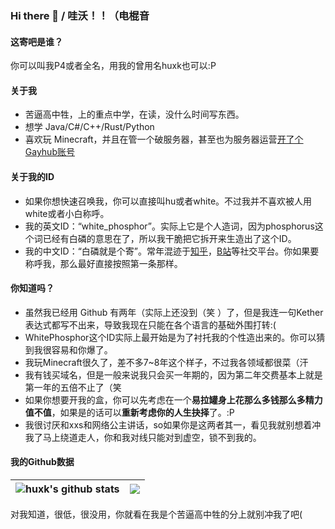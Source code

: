 ### Hi there 👋 / 哇沃！！（电棍音

#### 这寄吧是谁？
你可以叫我P4或者全名，用我的曾用名huxk也可以:P  

#### 关于我
- 苦逼高中牲，上的重点中学，在读，没什么时间写东西。
- 想学 Java/C#/C++/Rust/Python
- 喜欢玩 Minecraft，并且在管一个破服务器，甚至也为服务器运营[开了个Gayhub账号](https://github.com/RWPStudio)

#### 关于我的ID
* 如果你想快速召唤我，你可以直接叫hu或者white。不过我并不喜欢被人用white或者小白称呼。
* 我的英文ID：“white_phosphor”。实际上它是个人造词，因为phosphorus这个词已经有白磷的意思在了，所以我干脆把它拆开来生造出了这个ID。
* 我的中文ID：“白磷就是个寄”。常年混迹于[知乎](https://www.zhihu.com/people/64-42-27-36)，[B站](https://space.bilibili.com/421728730)等社交平台。你如果要称呼我，那么最好直接按照第一条那样。  

#### 你知道吗？
* 虽然我已经用 Github 有两年（实际上还没到（笑 ）了，但是我连一句Kether表达式都写不出来，导致我现在只能在各个语言的基础外围打转:(
* WhitePhosphor这个ID实际上最开始是为了衬托我的个性造出来的。你可以猜到我很容易和你爆了。
* 我玩Minecraft很久了，差不多7~8年这个样子，不过我各领域都很菜（汗
* 我有钱买域名，但是一般来说我只会买一年期的，因为第二年交费基本上就是第一年的五倍不止了（笑
* 如果你想要开我的盒，你可以先考虑在一个**易拉罐身上花那么多钱那么多精力值不值**，如果是的话可以**重新考虑你的人生抉择**了。:P
* 我很讨厌和xxs和网络公主讲话，so如果你是这两者其一，看见我就别想着冲我了马上绕道走人，你和我对线只能对到虚空，锁不到我的。

#### 我的Github数据
| <img align="center" src="https://github-readme-stats.vercel.app/api?username=WhitePhosphor&show_icons=true&locale=cn&hide_border=true&theme=buefy" alt="huxk's github stats" /> | <img align="center" src="https://github-readme-stats.vercel.app/api/top-langs/?username=WhitePhosphor&layout=compact&locale=cn&hide_border=true&theme=buefy" /> |
| ------------- | ------------- |  

对我知道，很低，很没用，你就看在我是个苦逼高中牲的分上就别冲我了吧(


